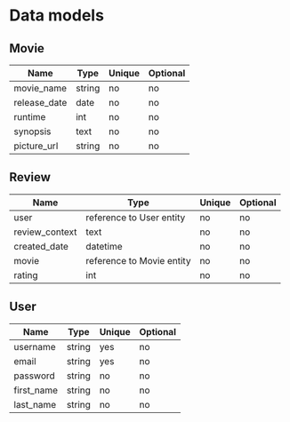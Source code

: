 # Data models

## Movie
| Name | Type | Unique | Optional |
|-|-|-|-|
| movie_name | string | no | no |
| release_date | date | no | no |
| runtime | int | no | no |
| synopsis | text | no | no |
| picture_url | string | no | no |


## Review
| Name | Type | Unique | Optional |
|-|-|-|-|
| user | reference to User entity | no | no |
| review_context | text | no | no |
| created_date | datetime | no | no |
| movie | reference to Movie entity | no | no |
| rating | int | no | no |


## User
| Name | Type | Unique | Optional |
|-|-|-|-|
| username | string | yes | no |
| email | string | yes | no |
| password | string | no | no |
| first_name | string | no | no |
| last_name | string | no | no |